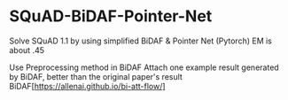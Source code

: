 # SQuAD-BiDAF-Pointer-Net
Solve SQuAD 1.1 by using simplified BiDAF &amp; Pointer Net (Pytorch) EM is about .45

Use Preprocessing method in BiDAF
Attach one example result generated by BiDAF, better than the original paper's result
BiDAF[https://allenai.github.io/bi-att-flow/]
